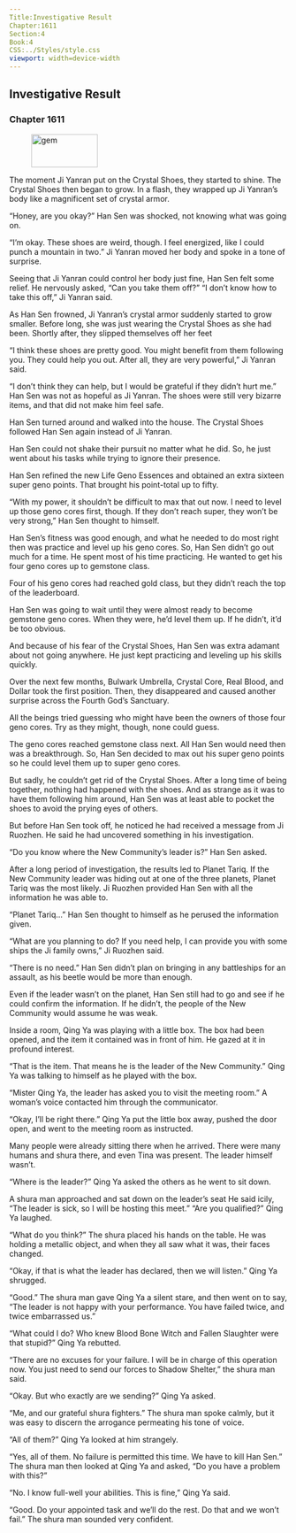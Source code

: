 ```yaml
---
Title:Investigative Result 
Chapter:1611 
Section:4 
Book:4 
CSS:../Styles/style.css 
viewport: width=device-width
---
```

  
## Investigative Result
### Chapter 1611
  
<figure>
	<img src="../Images/gem.gif" alt="gem" id="gem" width="120" height="60" />
</figure>
  

  
The moment Ji Yanran put on the Crystal Shoes, they started to shine. The Crystal Shoes then began to grow. In a flash, they wrapped up Ji Yanran’s body like a magnificent set of crystal armor.

“Honey, are you okay?” Han Sen was shocked, not knowing what was going on.

“I’m okay. These shoes are weird, though. I feel energized, like I could punch a mountain in two.” Ji Yanran moved her body and spoke in a tone of surprise.

Seeing that Ji Yanran could control her body just fine, Han Sen felt some relief. He nervously asked, “Can you take them off?” “I don’t know how to take this off,” Ji Yanran said.

As Han Sen frowned, Ji Yanran’s crystal armor suddenly started to grow smaller. Before long, she was just wearing the Crystal Shoes as she had been. Shortly after, they slipped themselves off her feet

“I think these shoes are pretty good. You might benefit from them following you. They could help you out. After all, they are very powerful,” Ji Yanran said.

“I don’t think they can help, but I would be grateful if they didn’t hurt me.” Han Sen was not as hopeful as Ji Yanran. The shoes were still very bizarre items, and that did not make him feel safe.

Han Sen turned around and walked into the house. The Crystal Shoes followed Han Sen again instead of Ji Yanran.

Han Sen could not shake their pursuit no matter what he did. So, he just went about his tasks while trying to ignore their presence.

Han Sen refined the new Life Geno Essences and obtained an extra sixteen super geno points. That brought his point-total up to fifty.

“With my power, it shouldn’t be difficult to max that out now. I need to level up those geno cores first, though. If they don’t reach super, they won’t be very strong,” Han Sen thought to himself.

Han Sen’s fitness was good enough, and what he needed to do most right then was practice and level up his geno cores. So, Han Sen didn’t go out much for a time. He spent most of his time practicing. He wanted to get his four geno cores up to gemstone class.

Four of his geno cores had reached gold class, but they didn’t reach the top of the leaderboard.

Han Sen was going to wait until they were almost ready to become gemstone geno cores. When they were, he’d level them up. If he didn’t, it’d be too obvious.

And because of his fear of the Crystal Shoes, Han Sen was extra adamant about not going anywhere. He just kept practicing and leveling up his skills quickly.

Over the next few months, Bulwark Umbrella, Crystal Core, Real Blood, and Dollar took the first position. Then, they disappeared and caused another surprise across the Fourth God’s Sanctuary.

All the beings tried guessing who might have been the owners of those four geno cores. Try as they might, though, none could guess.

The geno cores reached gemstone class next. All Han Sen would need then was a breakthrough. So, Han Sen decided to max out his super geno points so he could level them up to super geno cores.

But sadly, he couldn’t get rid of the Crystal Shoes. After a long time of being together, nothing had happened with the shoes. And as strange as it was to have them following him around, Han Sen was at least able to pocket the shoes to avoid the prying eyes of others.

But before Han Sen took off, he noticed he had received a message from Ji Ruozhen. He said he had uncovered something in his investigation.

“Do you know where the New Community’s leader is?” Han Sen asked.

After a long period of investigation, the results led to Planet Tariq. If the New Community leader was hiding out at one of the three planets, Planet Tariq was the most likely. Ji Ruozhen provided Han Sen with all the information he was able to.

“Planet Tariq…” Han Sen thought to himself as he perused the information given.

“What are you planning to do? If you need help, I can provide you with some ships the Ji family owns,” Ji Ruozhen said.

“There is no need.” Han Sen didn’t plan on bringing in any battleships for an assault, as his beetle would be more than enough.

Even if the leader wasn’t on the planet, Han Sen still had to go and see if he could confirm the information. If he didn’t, the people of the New Community would assume he was weak.

Inside a room, Qing Ya was playing with a little box. The box had been opened, and the item it contained was in front of him. He gazed at it in profound interest.

“That is the item. That means he is the leader of the New Community.” Qing Ya was talking to himself as he played with the box.

“Mister Qing Ya, the leader has asked you to visit the meeting room.” A woman’s voice contacted him through the communicator.

“Okay, I’ll be right there.” Qing Ya put the little box away, pushed the door open, and went to the meeting room as instructed.

Many people were already sitting there when he arrived. There were many humans and shura there, and even Tina was present. The leader himself wasn’t.

“Where is the leader?” Qing Ya asked the others as he went to sit down.

A shura man approached and sat down on the leader’s seat He said icily, “The leader is sick, so I will be hosting this meet.” “Are you qualified?” Qing Ya laughed.

“What do you think?” The shura placed his hands on the table. He was holding a metallic object, and when they all saw what it was, their faces changed.

“Okay, if that is what the leader has declared, then we will listen.” Qing Ya shrugged.

“Good.” The shura man gave Qing Ya a silent stare, and then went on to say, “The leader is not happy with your performance. You have failed twice, and twice embarrassed us.”

“What could I do? Who knew Blood Bone Witch and Fallen Slaughter were that stupid?” Qing Ya rebutted.

“There are no excuses for your failure. I will be in charge of this operation now. You just need to send our forces to Shadow Shelter,” the shura man said.

“Okay. But who exactly are we sending?” Qing Ya asked.

“Me, and our grateful shura fighters.” The shura man spoke calmly, but it was easy to discern the arrogance permeating his tone of voice.

“All of them?” Qing Ya looked at him strangely.

“Yes, all of them. No failure is permitted this time. We have to kill Han Sen.” The shura man then looked at Qing Ya and asked, “Do you have a problem with this?”

“No. I know full-well your abilities. This is fine,” Qing Ya said.

“Good. Do your appointed task and we’ll do the rest. Do that and we won’t fail.” The shura man sounded very confident.